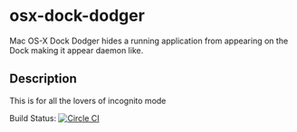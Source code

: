 # osx-dock-dodger
Mac OS-X Dock Dodger hides a running application from appearing on the Dock making it appear daemon like.

## Description
This is for all the lovers of incognito mode

Build Status: [![Circle CI](https://circleci.com/gh/denisKaranja/osx-dock-dodger.svg?style=svg&circle-token=3026a7a5af3f7000fcc1934a0746fe224361da7c)](https://circleci.com/gh/denisKaranja/osx-dock-dodger)